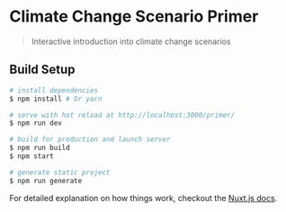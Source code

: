 # Climate Change Scenario Primer

> Interactive introduction into climate change scenarios

## Build Setup

``` bash
# install dependencies
$ npm install # Or yarn

# serve with hot reload at http://localhost:3000/primer/
$ npm run dev

# build for production and launch server
$ npm run build
$ npm start

# generate static project
$ npm run generate
```

For detailed explanation on how things work, checkout the [Nuxt.js docs](https://github.com/nuxt/nuxt.js).
